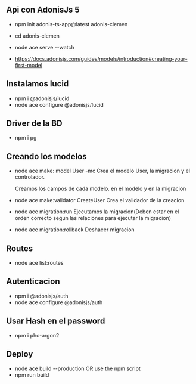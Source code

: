 ## Api con AdonisJs 5

* npm init adonis-ts-app@latest adonis-clemen
* cd adonis-clemen
* node ace serve --watch

* https://docs.adonisjs.com/guides/models/introduction#creating-your-first-model


## Instalamos lucid

* npm i @adonisjs/lucid
* node ace configure @adonisjs/lucid

## Driver de la BD
* npm i pg

## Creando los modelos

* node ace make: model User -mc
  Crea el modelo User, la migracion y el controlador.

  Creamos los campos de cada modelo.
  en el modelo y en la migracion

* node ace make:validator CreateUser
  Crea el validador de la creacion



* node ace migration:run
  Ejecutamos la migracion(Deben estar en el orden correcto segun las relaciones para ejecutar la migracion)

* node ace migration:rollback
  Deshacer migracion
  
## Routes
* node ace list:routes



## Autenticacion

* npm i @adonisjs/auth
* node ace configure @adonisjs/auth


## Usar Hash en el password

* npm i phc-argon2




## Deploy
* node ace build --production
    OR use the npm script
* npm run build
